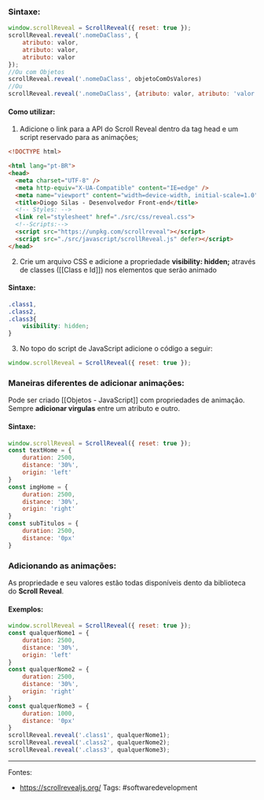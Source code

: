 ### Sintaxe:
```js
window.scrollReveal = ScrollReveal({ reset: true });
scrollReveal.reveal('.nomeDaClass', {
	atributo: valor,
	atributo: valor,
	atributo: valor
});
//Ou com Objetos
scrollReveal.reveal('.nomeDaClass', objetoComOsValores)
//Ou
scrollReveal.reveal('.nomeDaClass', {atributo: valor, atributo: 'valor', atributo: valor});
```

#### Como utilizar:
1. Adicione o link para a API do Scroll Reveal dentro da tag head e um script reservado para as animações;
```html
<!DOCTYPE html>

<html lang="pt-BR">
<head>
  <meta charset="UTF-8" />
  <meta http-equiv="X-UA-Compatible" content="IE=edge" />
  <meta name="viewport" content="width=device-width, initial-scale=1.0" />
  <title>Diogo Silas - Desenvolvedor Front-end</title>
  <!-- Styles: -->
  <link rel="stylesheet" href="./src/css/reveal.css">
  <!--Scripts:-->
  <script src="https://unpkg.com/scrollreveal"></script>
  <script src="./src/javascript/scrollReveal.js" defer></script>
</head>
```
2. Crie um arquivo CSS e adicione a propriedade **visibility: hidden;** através de classes ([[Class e Id]]) nos elementos que serão animado
#### Sintaxe:
```css
.class1,
.class2,
.class3{
    visibility: hidden;
}
```
3. No topo do script de JavaScript adicione o código a seguir:
```js
window.scrollReveal = ScrollReveal({ reset: true });
```
### Maneiras diferentes de adicionar animações:
Pode ser criado [[Objetos - JavaScript]] com propriedades de animação.
Sempre **adicionar virgulas** entre um atributo e outro.
#### Sintaxe:
```js
window.scrollReveal = ScrollReveal({ reset: true });
const textHome = {
    duration: 2500,
    distance: '30%',
    origin: 'left'
}
const imgHome = {
    duration: 2500,
    distance: '30%',
    origin: 'right'
}
const subTitulos = {
    duration: 2500,
    distance: '0px'
}
```

### Adicionando as animações:
As propriedade e seu valores estão todas disponíveis dento da biblioteca do **Scroll Reveal**.
#### Exemplos:
```js
window.scrollReveal = ScrollReveal({ reset: true });
const qualquerNome1 = {
    duration: 2500,
    distance: '30%',
    origin: 'left'
}
const qualquerNome2 = {
    duration: 2500,
    distance: '30%',
    origin: 'right'
}
const qualquerNome3 = {
    duration: 1000,
    distance: '0px'
}
scrollReveal.reveal('.class1', qualquerNome1);
scrollReveal.reveal('.class2', qualquerNome2);
scrollReveal.reveal('.class3', qualquerNome3);
```

---
Fontes:
- https://scrollrevealjs.org/
Tags: #softwaredevelopment 